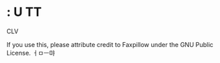 #  : U TT
CLV


If you use this, please attribute credit to Faxpillow under the GNU Public License.  ㅓㅁㅡ먀 
